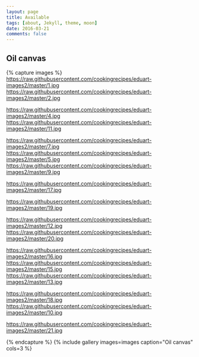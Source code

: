 ```yaml
---
layout: page
title: Available
tags: [about, Jekyll, theme, moon]
date: 2016-03-21
comments: false
---
```

    
## Oil canvas

{% capture images %}
https://raw.githubusercontent.com/cookingrecipes/eduart-images2/master/1.jpg
https://raw.githubusercontent.com/cookingrecipes/eduart-images2/master/2.jpg

https://raw.githubusercontent.com/cookingrecipes/eduart-images2/master/4.jpg
https://raw.githubusercontent.com/cookingrecipes/eduart-images2/master/11.jpg


https://raw.githubusercontent.com/cookingrecipes/eduart-images2/master/7.jpg
https://raw.githubusercontent.com/cookingrecipes/eduart-images2/master/5.jpg
https://raw.githubusercontent.com/cookingrecipes/eduart-images2/master/9.jpg




https://raw.githubusercontent.com/cookingrecipes/eduart-images2/master/17.jpg


https://raw.githubusercontent.com/cookingrecipes/eduart-images2/master/19.jpg






https://raw.githubusercontent.com/cookingrecipes/eduart-images2/master/12.jpg
https://raw.githubusercontent.com/cookingrecipes/eduart-images2/master/20.jpg

https://raw.githubusercontent.com/cookingrecipes/eduart-images2/master/16.jpg
https://raw.githubusercontent.com/cookingrecipes/eduart-images2/master/15.jpg
https://raw.githubusercontent.com/cookingrecipes/eduart-images2/master/13.jpg



https://raw.githubusercontent.com/cookingrecipes/eduart-images2/master/18.jpg
https://raw.githubusercontent.com/cookingrecipes/eduart-images2/master/10.jpg

https://raw.githubusercontent.com/cookingrecipes/eduart-images2/master/21.jpg


{% endcapture %}
{% include gallery images=images caption="Oil canvas" cols=3 %}

      

